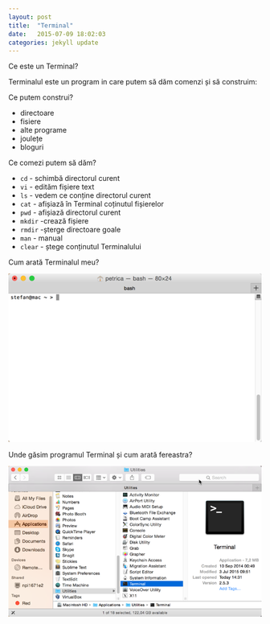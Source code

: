 ```yaml
---
layout: post
title:  "Terminal"
date:   2015-07-09 18:02:03
categories: jekyll update
---
```


Ce este un Terminal?

Terminalul este un program in care putem să dăm comenzi și să construim:

Ce putem construi?

 * directoare
 * fisiere
 * alte programe
 * joulețe
 * bloguri

Ce comezi putem să dăm?

 * `cd` - schimbă directorul curent
 * `vi` - edităm fișiere text
 * `ls` - vedem ce conține directorul curent
 * `cat` - afișiază în Terminal coținutul fișierelor
 * `pwd` - afișiază directorul curent
 * `mkdir` -crează fișiere
 * `rmdir` -șterge directoare goale
 * `man` - manual
 * `clear` - ștege conținutul Terminalului

Cum arată Terminalul meu? 

![Terminalul meu](/images/terminal.png)

Unde găsim programul Terminal și cum arată fereastra?

![Locația programului Terminal](/images/terminal-location.png)

